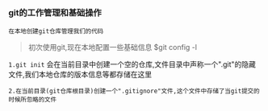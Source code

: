 ### git的工作管理和基础操作

`在本地创建git仓库管理我们的代码`

> 初次使用git,现在本地配置一些基础信息
> $git config -l 

`1.git init`
会在当前目录中创建一个空的仓库,文件目录中声称一个".git"的隐藏文件,我们本地仓库的版本信息等都存储在这里

`2.在当前目录(git仓库根目录)创建一个".gitignore"文件,这个文件中存储了当git提交的时候所忽略的文件`

